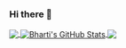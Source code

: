 ### Hi there 👋

<!--
**Bharti-Sinha/Bharti-Sinha** is a ✨ _special_ ✨ repository because its `README.md` (this file) appears on your GitHub profile.

Here are some ideas to get you started:

- 🔭 I’m currently working on ...
- 🌱 I’m currently learning ...
- 👯 I’m looking to collaborate on ...
- 🤔 I’m looking for help with ...
- 💬 Ask me about ...
- 📫 How to reach me: ...
- 😄 Pronouns: ...
- ⚡ Fun fact: ...
-->


<!-- ![Bharti's GitHub stats](https://github-readme-stats.vercel.app/api?username=Bharti-Sinha&count_private=true&show_icons=true&theme=radical) -->

<a href="https://github.com/Bharti-Sinha/Bharti-Sinha">
  <img align="center" src="https://github-readme-stats.vercel.app/api/top-langs/?username=Bharti-Sinha&icon_color=2bbc8a&bg_color=1d1f21&langs_count=3&theme=radical" />
</a>
<a href="https://github.com/Bharti-Sinha/Bharti-Sinha">
  <img align="center" src="https://github-readme-stats.vercel.app/api?username=Bharti-Sinha&show_icons=true&line_height=27&count_private=true&icon_color=2bbc8a&theme=radical" alt="Bharti's GitHub Stats" />
</a>

<a href="https://github.com/Bharti-Sinha/python-connect-databases">
  <img align="center" src="https://github-readme-stats.vercel.app/api/pin/?username=Bharti-Sinha&repo=python-connect-databases&theme=radical" />
</a>


<!-- <a href="https://github.com/MartinHeinz/go-project-blueprint">
  <img align="center" src="https://github-readme-stats.vercel.app/api/pin/?username=MartinHeinz&repo=go-project-blueprint&title_color=ffffff&text_color=c9cacc&icon_color=2bbc8a&bg_color=1d1f21" />
</a>     -->

